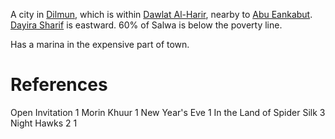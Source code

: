 A city in [Dilmun](Dilmun.md), which is within [Dawlat Al-Harir](Dawlat%20Al-Harir.md), nearby to [Abu Eankabut](Abu%20Eankabut.md). [Dayira Sharif](Dayira%20Sharif) is eastward. 60% of Salwa is below the poverty line.

Has a marina in the expensive part of town.

# References
Open Invitation 1
Morin Khuur 1
New Year's Eve 1
In the Land of Spider Silk 3
Night Hawks 2 1
